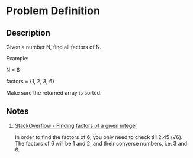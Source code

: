 # Problem Definition

## Description

Given a number N, find all factors of N.

Example:

N = 6

factors = {1, 2, 3, 6}

Make sure the returned array is sorted.

## Notes

1. [StackOverflow - Finding factors of a given integer](https://stackoverflow.com/questions/8647059/finding-factors-of-a-given-integer)

    In order to find the factors of 6, you only need to check till 2.45 (√6). The factors of 6 will be 1 and 2, and their converse numbers, i.e. 3 and 6.